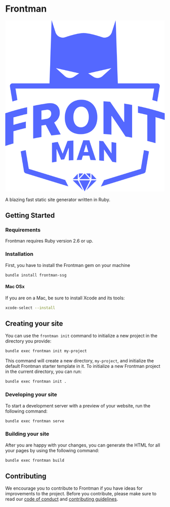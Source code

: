 # Frontman

![Frontman](frontman.svg)

A blazing fast static site generator written in Ruby.

## Getting Started

### Requirements

Frontman requires Ruby version 2.6 or up. 

### Installation

First, you have to install the Frontman gem on your machine

```sh
bundle install frontman-ssg
```

#### Mac OSx

If you are on a Mac, be sure to install Xcode and its tools:

```sh
xcode-select --install
```

## Creating your site

You can use the `frontman init` command to initialize a new project in the directory you provide:

```sh
bundle exec frontman init my-project
```

This command will create a new directory, `my-project`, and initialize the default Frontman starter template in it.
To initialize a new Frontman project in the current directory, you can run:

```sh
bundle exec frontman init .
```

### Developing your site

To start a development server with a preview of your website, run the following command:

```sh
bundle exec frontman serve
```

### Building your site

After you are happy with your changes, you can generate the HTML for all your pages by using the following command:

```sh
bundle exec frontman build
```

## Contributing

We encourage you to contribute to Frontman if you have ideas for improvements to the project. 
Before you contribute, please make sure to read our [code of conduct](.github/CODE_OF_CONDUCT.md) and [contributing guidelines](CONTRIBUTING.md).